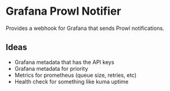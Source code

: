 # Grafana Prowl Notifier

Provides a webhook for Grafana that sends Prowl notifications.

## Ideas
* Grafana metadata that has the API keys
* Grafana metadata for priority
* Metrics for prometheus (queue size, retries, etc)
* Health check for something like kuma uptime
